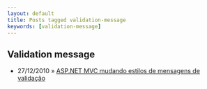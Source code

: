 ```yaml
---
layout: default
title: Posts tagged validation-message
keywords: [validation-message]
---
```

<h2 class="category">Validation message</h2>
<ul class="posts">
<li>
<p>
<span class="date">27/12/2010</span> &raquo; 
<a href="/blog/asp-net-mvc-mudando-estilos-de-mensagens-de-validacao">ASP.NET MVC mudando estilos de mensagens de validação</a>
</p>
</li> 
</ul>
